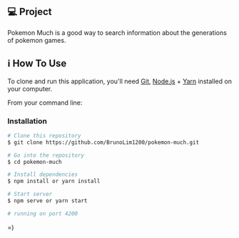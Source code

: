 ## 💻 Project

Pokemon Much is a good way to search information about the generations of pokemon games.

## :information_source: How To Use

To clone and run this application, you'll need [Git](https://git-scm.com), [Node.js][nodejs] + [Yarn][yarn] installed on your computer.

From your command line:

### Installation

```bash
# Clone this repository
$ git clone https://github.com/BrunoLim1200/pokemon-much.git

# Go into the repository
$ cd pokemon-much

# Install dependencies
$ npm install or yarn install

# Start server
$ npm serve or yarn start

# running on port 4200
```

=)

[yarn]: https://yarnpkg.com/
[nodejs]: https://nodejs.org/
